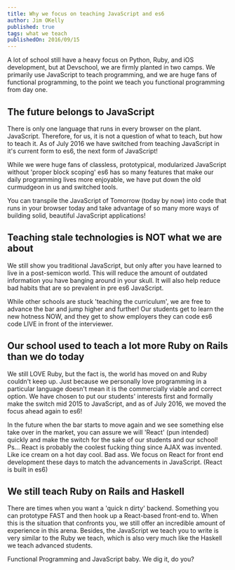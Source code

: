 ```yaml
---
title: Why we focus on teaching JavaScript and es6
author: Jim OKelly
published: true
tags: what we teach
publishedOn: 2016/09/15
---
```


A lot of school still have a heavy focus on Python, Ruby, and iOS development, but at Devschool, we are firmly planted in two camps. We primarily use JavaScript to teach programming, and we are huge fans of functional programming, to the point we teach you functional programming from day one.

<!--more-->

## The future belongs to JavaScript

There is only one language that runs in every browser on the plant. JavaScript. Therefore, for us, it is not a question of what to teach, but how to teach it. As of July 2016 we have switched from teaching JavaScript in it's current form to es6, the next form of JavaScript!

While we were huge fans of classless, prototypical, modularized JavaScript without 'proper block scoping' es6 has so many features that make our daily programming lives more enjoyable, we have put down the old curmudgeon in us and switched tools.

You can transpile the JavaScript of Tomorrow (today by now) into code that runs in your browser today and take advantage of so many more ways of building solid, beautiful JavaScript applications!

## Teaching stale technologies is NOT what we are about

We still show you traditional JavaScript, but only after you have learned to live in a post-semicon world. This will reduce the amount of outdated information you have banging around in your skull. It will also help reduce bad habits that are so prevalent in pre es6 JavaScript.

While other schools are stuck 'teaching the curriculum', we are free to advance the bar and jump higher and further! Our students get to learn the new hotness NOW, and they get to show employers they can code es6 code LIVE in front of the interviewer.

## Our school used to teach a lot more Ruby on Rails than we do today

We still LOVE Ruby, but the fact is, the world has moved on and Ruby couldn't keep up. Just because we personally love programming in a particular language doesn't mean it is the commercially viable and correct option. We have chosen to put our students' interests first and formally make the switch mid 2015 to JavaScript, and as of July 2016, we moved the focus ahead again to es6!

In the future when the bar starts to move again and we see something else take over in the market, you can assure we will 'React' (pun intended) quickly and make the switch for the sake of our students and our school! Ps... React is probably the coolest fucking thing since AJAX was invented. Like ice cream on a hot day cool. Bad ass. We focus on React for front end development these days to match the advancements in JavaScript. (React is built in es6)

## We still teach Ruby on Rails and Haskell

There are times when you want a 'quick n dirty' backend. Something you can prototype FAST and then hook up a React-based front-end to. When this is the situation that confronts you, we still offer an incredible amount of experience in this arena. Besides, the JavaScript we teach you to write is very similar to the Ruby we teach, which is also very much like the Haskell we teach advanced students.

Functional Programming and JavaScript baby. We dig it, do you?

